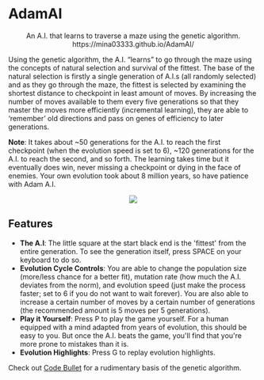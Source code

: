 # AdamAI

<p align="center">
An A.I. that learns to traverse a maze using the genetic algorithm.
https://mina03333.github.io/AdamAI/

Using the genetic algorithm, the A.I. “learns” to go through the maze using the concepts of natural selection and survival of the fittest. The base of the natural selection is firstly a single generation of A.I.s (all randomly selected) and as they go through the maze, the fittest is selected by examining the shortest distance to checkpoint in least amount of moves. By increasing the number of moves available to them every five generations so that they master the moves more efficiently (incremental learning), they are able to ‘remember’ old directions and pass on genes of efficiency to later generations.

**Note**: It takes about ~50 generations for the A.I. to reach the first checkpoint (when the evolution speed is set to 6), ~120 generations for the A.I. to reach the second, and so forth. The learning takes time but it eventually does win, never missing a checkpoint or dying in the face of enemies. Your own evolution took about 8 million years, so have patience with Adam A.I.

<p align="center">
<img src="https://i.imgur.com/zpuw4bf.png"/>
 </p>
</p>

## Features

- **The A.I**: The little square at the start black end is the 'fittest' from the entire generation. To see the generation itself, press SPACE on your keyboard to do so.
- **Evolution Cycle Controls**: You are able to change the population size (more/less chance for a better fit), mutation rate (how much the A.I. deviates from the norm), and evolution speed (just make the process faster; set to 6 if you do not want to wait forever). You are also able to increase a certain number of moves by a certain number of generations (the recommended amount is 5 moves per 5 generations).
- **Play it Yourself**: Press P to play the game yourself. For a human equipped with a mind adapted from years of evolution, this should be easy to you. But once the A.I. beats the game, you'll find that you're more prone to mistakes than it is.
- **Evolution Highlights**: Press G to replay evolution highlights.

Check out [Code Bullet](https://github.com/Code-Bullet) for a rudimentary basis of the genetic algorithm.
